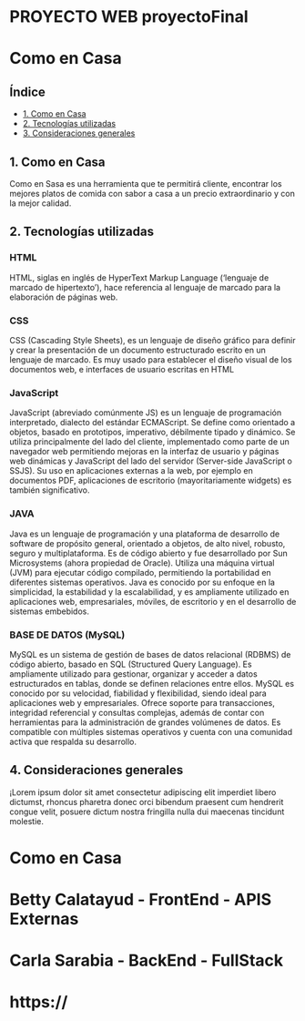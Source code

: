 # PROYECTO WEB proyectoFinal
# Como en Casa

## Índice

- [1. Como en Casa](#1-como-en-casa)
- [2. Tecnologías utilizadas](#3-tecnologías-utilizadas)
- [3. Consideraciones generales](#4-consideraciones-generales)

## 1. Como en Casa

Como en Sasa es una herramienta que te permitirá cliente, encontrar los mejores platos de comida con sabor a casa a un precio extraordinario y con la mejor calidad.

## 2. Tecnologías utilizadas

### HTML

HTML, siglas en inglés de HyperText Markup Language (‘lenguaje de marcado de hipertexto’), hace referencia al lenguaje de marcado para la elaboración de páginas web.

### CSS

CSS (Cascading Style Sheets), es un lenguaje de diseño gráfico para definir y crear la presentación de un documento estructurado escrito en un lenguaje de marcado.​ Es muy usado para establecer el diseño visual de los documentos web, e interfaces de usuario escritas en HTML

### JavaScript

JavaScript (abreviado comúnmente JS) es un lenguaje de programación interpretado, dialecto del estándar ECMAScript. Se define como orientado a objetos, basado en prototipos, imperativo, débilmente tipado y dinámico. Se utiliza principalmente del lado del cliente, implementado como parte de un navegador web permitiendo mejoras en la interfaz de usuario y páginas web dinámicas​ y JavaScript del lado del servidor (Server-side JavaScript o SSJS). Su uso en aplicaciones externas a la web, por ejemplo en documentos PDF, aplicaciones de escritorio (mayoritariamente widgets) es también significativo.

### JAVA

Java es un lenguaje de programación y una plataforma de desarrollo de software de propósito general, orientado a objetos, de alto nivel, robusto, seguro y multiplataforma. Es de código abierto y fue desarrollado por Sun Microsystems (ahora propiedad de Oracle). Utiliza una máquina virtual (JVM) para ejecutar código compilado, permitiendo la portabilidad en diferentes sistemas operativos. Java es conocido por su enfoque en la simplicidad, la estabilidad y la escalabilidad, y es ampliamente utilizado en aplicaciones web, empresariales, móviles, de escritorio y en el desarrollo de sistemas embebidos.

### BASE DE DATOS (MySQL)

MySQL es un sistema de gestión de bases de datos relacional (RDBMS) de código abierto, basado en SQL (Structured Query Language). Es ampliamente utilizado para gestionar, organizar y acceder a datos estructurados en tablas, donde se definen relaciones entre ellos. MySQL es conocido por su velocidad, fiabilidad y flexibilidad, siendo ideal para aplicaciones web y empresariales. Ofrece soporte para transacciones, integridad referencial y consultas complejas, además de contar con herramientas para la administración de grandes volúmenes de datos. Es compatible con múltiples sistemas operativos y cuenta con una comunidad activa que respalda su desarrollo.

## 4. Consideraciones generales

¡Lorem ipsum dolor sit amet consectetur adipiscing elit imperdiet libero dictumst, rhoncus pharetra donec orci bibendum praesent cum hendrerit congue velit, posuere dictum nostra fringilla nulla dui maecenas tincidunt molestie.



# Como en Casa
# Betty Calatayud - FrontEnd - APIS Externas
# Carla Sarabia - BackEnd - FullStack

# https://

